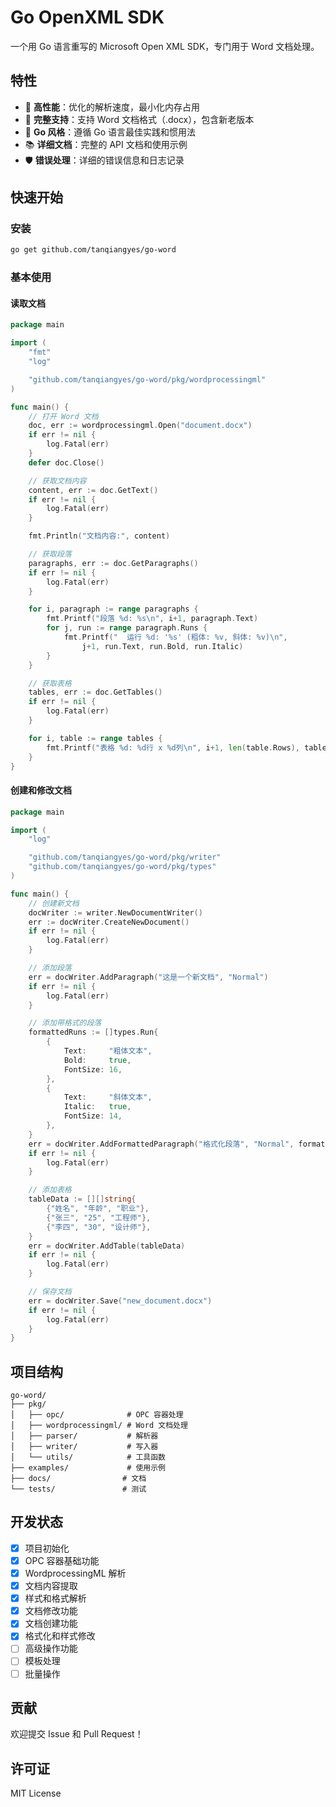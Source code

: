# Go OpenXML SDK

一个用 Go 语言重写的 Microsoft Open XML SDK，专门用于 Word 文档处理。

## 特性

- 🚀 **高性能**：优化的解析速度，最小化内存占用
- 📄 **完整支持**：支持 Word 文档格式（.docx），包含新老版本
- 🔧 **Go 风格**：遵循 Go 语言最佳实践和惯用法
- 📚 **详细文档**：完整的 API 文档和使用示例
- 🛡️ **错误处理**：详细的错误信息和日志记录

## 快速开始

### 安装

```bash
go get github.com/tanqiangyes/go-word
```

### 基本使用

#### 读取文档

```go
package main

import (
	"fmt"
	"log"

	"github.com/tanqiangyes/go-word/pkg/wordprocessingml"
)

func main() {
    // 打开 Word 文档
    doc, err := wordprocessingml.Open("document.docx")
    if err != nil {
        log.Fatal(err)
    }
    defer doc.Close()

    // 获取文档内容
    content, err := doc.GetText()
    if err != nil {
        log.Fatal(err)
    }

    fmt.Println("文档内容:", content)

    // 获取段落
    paragraphs, err := doc.GetParagraphs()
    if err != nil {
        log.Fatal(err)
    }

    for i, paragraph := range paragraphs {
        fmt.Printf("段落 %d: %s\n", i+1, paragraph.Text)
        for j, run := range paragraph.Runs {
            fmt.Printf("  运行 %d: '%s' (粗体: %v, 斜体: %v)\n",
                j+1, run.Text, run.Bold, run.Italic)
        }
    }

    // 获取表格
    tables, err := doc.GetTables()
    if err != nil {
        log.Fatal(err)
    }

    for i, table := range tables {
        fmt.Printf("表格 %d: %d行 x %d列\n", i+1, len(table.Rows), table.Columns)
    }
}
```

#### 创建和修改文档

```go
package main

import (
	"log"

	"github.com/tanqiangyes/go-word/pkg/writer"
	"github.com/tanqiangyes/go-word/pkg/types"
)

func main() {
    // 创建新文档
    docWriter := writer.NewDocumentWriter()
    err := docWriter.CreateNewDocument()
    if err != nil {
        log.Fatal(err)
    }

    // 添加段落
    err = docWriter.AddParagraph("这是一个新文档", "Normal")
    if err != nil {
        log.Fatal(err)
    }

    // 添加带格式的段落
    formattedRuns := []types.Run{
        {
            Text:     "粗体文本",
            Bold:     true,
            FontSize: 16,
        },
        {
            Text:     "斜体文本",
            Italic:   true,
            FontSize: 14,
        },
    }
    err = docWriter.AddFormattedParagraph("格式化段落", "Normal", formattedRuns)
    if err != nil {
        log.Fatal(err)
    }

    // 添加表格
    tableData := [][]string{
        {"姓名", "年龄", "职业"},
        {"张三", "25", "工程师"},
        {"李四", "30", "设计师"},
    }
    err = docWriter.AddTable(tableData)
    if err != nil {
        log.Fatal(err)
    }

    // 保存文档
    err = docWriter.Save("new_document.docx")
    if err != nil {
        log.Fatal(err)
    }
}
```

## 项目结构

```
go-word/
├── pkg/
│   ├── opc/              # OPC 容器处理
│   ├── wordprocessingml/ # Word 文档处理
│   ├── parser/           # 解析器
│   ├── writer/           # 写入器
│   └── utils/            # 工具函数
├── examples/             # 使用示例
├── docs/                # 文档
└── tests/               # 测试
```

## 开发状态

- [x] 项目初始化
- [x] OPC 容器基础功能
- [x] WordprocessingML 解析
- [x] 文档内容提取
- [x] 样式和格式解析
- [x] 文档修改功能
- [x] 文档创建功能
- [x] 格式化和样式修改
- [ ] 高级操作功能
- [ ] 模板处理
- [ ] 批量操作

## 贡献

欢迎提交 Issue 和 Pull Request！

## 许可证

MIT License 
